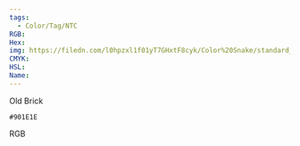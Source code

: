 ```yaml
---
tags:
  - Color/Tag/NTC
RGB:
Hex:
img: https://filedn.com/l0hpzxl1f01yT7GHxtF8cyk/Color%20Snake/standard_csv_to_svg/%23/901E1E.svg
CMYK:
HSL:
Name:
---
```

Old Brick
```palette
#901E1E
```
RGB
